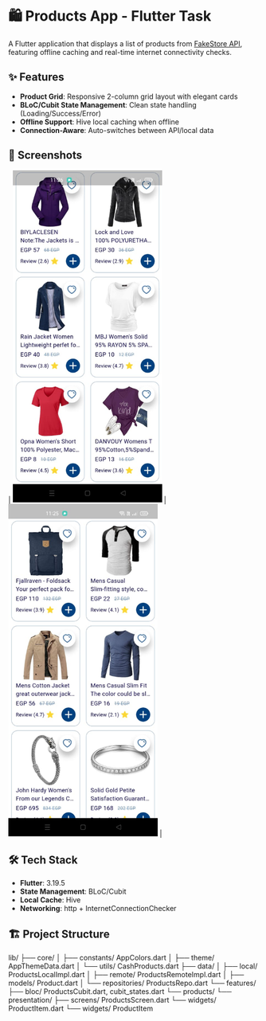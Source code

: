 # 🛍️ Products App - Flutter Task

A Flutter application that displays a list of products from [FakeStore API](https://fakestoreapi.com), featuring offline caching and real-time internet connectivity checks.

## ✨ Features
- **Product Grid**: Responsive 2-column grid layout with elegant cards
- **BLoC/Cubit State Management**: Clean state handling (Loading/Success/Error)
- **Offline Support**: Hive local caching when offline
- **Connection-Aware**: Auto-switches between API/local data

## 📸 Screenshots
| <img src="screenshots/screenShot1.jpeg" width="300"> | <img src="screenshots/screenShot2.jpeg" width="300"> |

## 🛠 Tech Stack
- **Flutter**: 3.19.5
- **State Management**: BLoC/Cubit
- **Local Cache**: Hive
- **Networking**: http + InternetConnectionChecker

## 🏗 Project Structure
lib/
├── core/
│ ├── constants/ AppColors.dart
│ ├── theme/ AppThemeData.dart
│ └── utils/ CashProducts.dart
├── data/
│ ├── local/ ProductsLocalImpl.dart
│ ├── remote/ ProductsRemoteImpl.dart
│ ├── models/ Product.dart
│ └── repositories/ ProductsRepo.dart
└── features/
├── bloc/ ProductsCubit.dart, cubit_states.dart
└── products/
└── presentation/
├── screens/ ProductsScreen.dart
└── widgets/ ProductItem.dart      └── widgets/ ProductItem